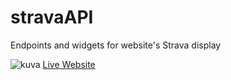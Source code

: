 # stravaAPI
Endpoints and widgets for website's Strava display

![kuva](https://github.com/Jime567/stravaAPI/assets/13169205/786e0c09-87a0-4edb-ad16-e975973c5118)
[Live Website](https://jamesephelps.com)
